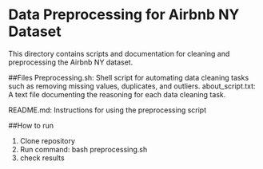 # Data Preprocessing for Airbnb NY Dataset

This directory contains scripts and documentation for cleaning and preprocessing the Airbnb NY dataset.


##Files
Preprocessing.sh: Shell script for automating data cleaning tasks such as removing missing values, duplicates, and outliers. 
about_script.txt: A text file documenting the reasoning for each data cleaning task.

README.md: Instructions for using the preprocessing script


##How to run
1. Clone repository
2. Run command: bash preprocessing.sh
3. check results
